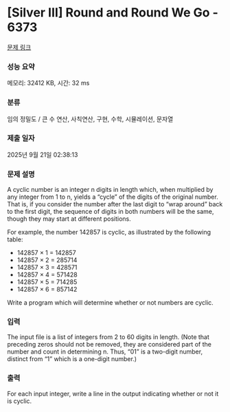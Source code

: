 # [Silver III] Round and Round We Go - 6373 

[문제 링크](https://www.acmicpc.net/problem/6373) 

### 성능 요약

메모리: 32412 KB, 시간: 32 ms

### 분류

임의 정밀도 / 큰 수 연산, 사칙연산, 구현, 수학, 시뮬레이션, 문자열

### 제출 일자

2025년 9월 21일 02:38:13

### 문제 설명

<p>A cyclic number is an integer n digits in length which, when multiplied by any integer from 1 to n, yields a “cycle” of the digits of the original number. That is, if you consider the number after the last digit to “wrap around” back to the first digit, the sequence of digits in both numbers will be the same, though they may start at different positions.</p>

<p>For example, the number 142857 is cyclic, as illustrated by the following table:</p>

<ul>
	<li>142857 × 1 = 142857</li>
	<li>142857 × 2 = 285714</li>
	<li>142857 × 3 = 428571</li>
	<li>142857 × 4 = 571428</li>
	<li>142857 × 5 = 714285</li>
	<li>142857 × 6 = 857142</li>
</ul>

<p>Write a program which will determine whether or not numbers are cyclic.</p>

### 입력 

 <p>The input file is a list of integers from 2 to 60 digits in length. (Note that preceding zeros should not be removed, they are considered part of the number and count in determining n. Thus, “01” is a two-digit number, distinct from “1” which is a one-digit number.)</p>

### 출력 

 <p>For each input integer, write a line in the output indicating whether or not it is cyclic.</p>

